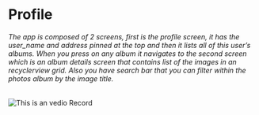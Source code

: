 # Profile
###### The app is composed of 2 screens, first is the profile screen, it has the user_name and address pinned at the top and then it lists all of this user’s albums. When you press on any album it navigates to the second screen which is an album details screen that contains list of the images in an recyclerview grid. Also you have search bar that you can filter within the photos album by the  image title.

![This is an vedio Record]([https://myoctocat.com/assets/images/base-octocat.svg](https://drive.google.com/file/d/1YhCY8UG9d3dKLg9zH1WkcsOdA3udmQI6/view))
